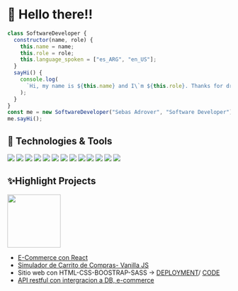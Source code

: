 # 👋 Hello there!!

```javascript
class SoftwareDeveloper {
  constructor(name, role) {
    this.name = name;
    this.role = role;
    this.language_spoken = ["es_ARG", "en_US"];
  }
  sayHi() {
    console.log(
      `Hi, my name is ${this.name} and I\`m ${this.role}. Thanks for dropping by, hope you find some of my work interesting.`
    );
  }
}
const me = new SoftwareDeveloper("Sebas Adrover", "Software Developer");
me.sayHi();
```

## 🔧 Technologies & Tools

![](https://img.shields.io/badge/HTML5-E34F26?style=for-the-badge&logo=html5&logoColor=white)
![](https://img.shields.io/badge/CSS3-1572B6?style=for-the-badge&logo=css3&logoColor=white)
![](https://img.shields.io/badge/Sass-CC6699?style=for-the-badge&logo=sass&logoColor=white)
![](https://img.shields.io/badge/Bootstrap-563D7C?style=for-the-badge&logo=bootstrap&logoColor=whit)
![](https://img.shields.io/badge/JavaScript-F7DF1E?style=for-the-badge&logo=javascript&logoColor=black)
![](https://img.shields.io/badge/React-20232A?style=for-the-badge&logo=react&logoColor=61DAFB)
![](https://img.shields.io/badge/Express.js-404D59?style=for-the-badge)
![](https://img.shields.io/badge/Node.js-43853D?style=for-the-badge&logo=node.js&logoColor=white)
![](https://img.shields.io/badge/PostgreSQL-316192?style=for-the-badge&logo=postgresql&logoColor=white)
![](https://img.shields.io/badge/MongoDB-4EA94B?style=for-the-badge&logo=mongodb&logoColor=white)
![](https://img.shields.io/badge/MySQL-00000F?style=for-the-badge&logo=mysql&logoColor=white)
![](https://img.shields.io/badge/sequelize-323330?style=for-the-badge&logo=sequelize&logoColor=blue)
![](https://img.shields.io/badge/Shell_Script-121011?style=for-the-badge&logo=gnu-bash&logoColor=white)

## ✨Highlight Projects
<img src="https://user-images.githubusercontent.com/93797917/180350467-2104544d-7fbc-4d87-86cf-afa4204ada8a.gif" width="120" />  

+ [E-Commerce con React](https://github.com/adroverseba/venta-productos-informaticos_adrover)
+ [Simulador de Carrito de Compras- Vanilla JS](https://github.com/adroverseba/simuladorCarrito-VanillaJS)
+ Sitio web con HTML-CSS-BOOSTRAP-SASS -> [DEPLOYMENT](https://adroverseba.github.io/agenciaDise-o-desarrolloWeb/)/ [CODE](https://github.com/adroverseba/agenciaDise-o-desarrolloWeb)
+ [API restful con intergracion a DB, e-commerce](https://github.com/adroverseba/backEnd-proyectoFinalIntegrador1)
